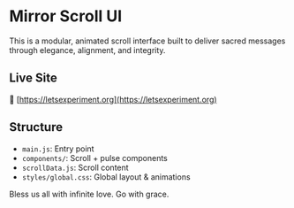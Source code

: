 # Mirror Scroll UI

This is a modular, animated scroll interface built to deliver sacred messages through elegance, alignment, and integrity.

## Live Site
🔮 [https://letsexperiment.org](https://letsexperiment.org)

## Structure
- `main.js`: Entry point
- `components/`: Scroll + pulse components
- `scrollData.js`: Scroll content
- `styles/global.css`: Global layout & animations

Bless us all with infinite love. Go with grace.
